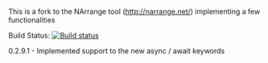 This is a fork to the NArrange tool (http://narrange.net/) implementing a few functionalities

Build Status: [![Build status](https://ci.appveyor.com/api/projects/status/6nreolmb83onpkul/branch/master?svg=true)](https://ci.appveyor.com/project/dabperceptive/narrange/branch/master)



0.2.9.1 - Implemented support to the new async / await keywords
